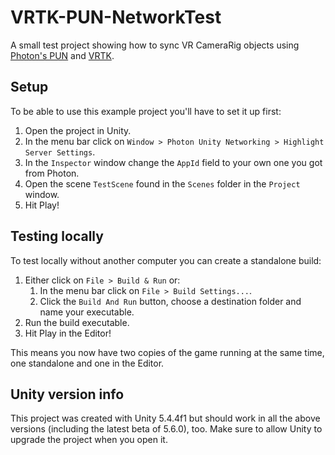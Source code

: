 # VRTK-PUN-NetworkTest
A small test project showing how to sync VR CameraRig objects using [Photon's PUN](https://www.photonengine.com/en-US/PUN) and [VRTK](https://github.com/thestonefox/VRTK).

## Setup

To be able to use this example project you'll have to set it up first:

1. Open the project in Unity.
2. In the menu bar click on `Window > Photon Unity Networking > Highlight Server Settings`.
3. In the `Inspector` window change the `AppId` field to your own one you got from Photon.
4. Open the scene `TestScene` found in the `Scenes` folder in the `Project` window.
5. Hit Play!

## Testing locally

To test locally without another computer you can create a standalone build:

1. Either click on `File > Build & Run` or:
    1. In the menu bar click on `File > Build Settings...`.
    2. Click the `Build And Run` button, choose a destination folder and name your executable.
2. Run the build executable.
3. Hit Play in the Editor!

This means you now have two copies of the game running at the same time, one standalone and one in the Editor.

## Unity version info

This project was created with Unity 5.4.4f1 but should work in all the above versions (including the latest beta of 5.6.0), too. Make sure to allow Unity to upgrade the project when you open it.
